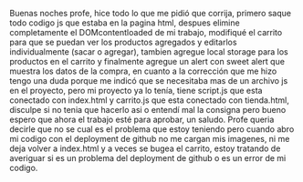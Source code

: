 Buenas noches profe, hice todo lo que me pidió que corrija, primero saque todo codigo js que estaba en la pagina html, despues elimine completamente el DOMcontentloaded de mi trabajo, 
modifiqué el carrito para que se puedan ver los productos agregados y editarlos individualmente (sacar o agregar), tambien agregue local storage para los productos en el carrito y 
finalmente agregue un alert con sweet alert que muestra los datos de la compra, en cuanto a la corrección que me hizo tengo una duda porque me indicó que se necesitaba mas de un 
archivo js en el proyecto, pero mi proyecto ya lo tenía, tiene script.js que esta conectado con index.html y carrito.js que esta conectado con tienda.html, disculpe si no tenia que
hacerlo asi o entendí mal la consigna pero bueno espero que ahora el trabajo esté para aprobar, un saludo.
Profe queria decirle que no se cual es el problema que estoy teniendo pero cuando abro mi codigo con el deployment de github no me cargan mis imagenes, ni me deja volver a index.html y a veces se bugea el carrito, estoy tratando de averiguar si es un problema del deployment de github o es un error de mi codigo.